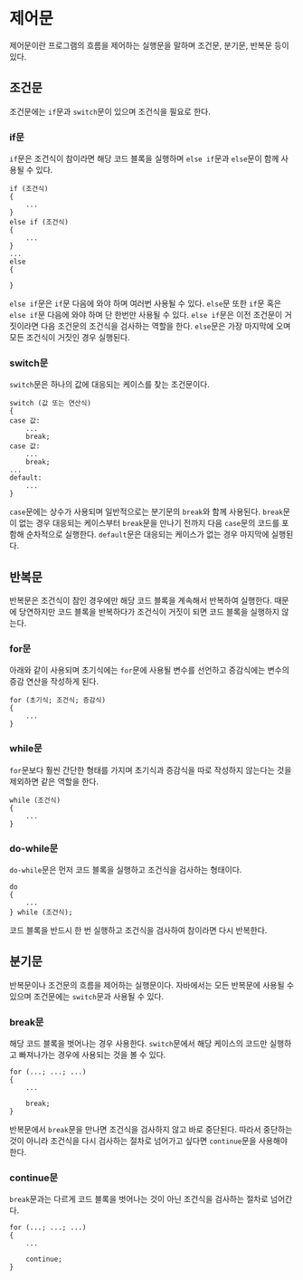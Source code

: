 # 제어문
제어문이란 프로그램의 흐름을 제어하는 실행문을 말하며 조건문, 분기문, 반복문 등이 있다.
## 조건문
조건문에는 `if`문과 `switch`문이 있으며 조건식을 필요로 한다.
### if문
`if`문은 조건식이 참이라면 해당 코드 블록을 실행하며 `else if`문과 `else`문이 함께 사용될 수 있다.
```
if (조건식)
{
    ...
}
else if (조건식)
{
    ...
}
...
else
{

}
```
`else if`문은 `if`문 다음에 와야 하며 여러번 사용될 수 있다. `else`문 또한 `if`문 혹은 `else if`문 다음에 와야 하며 단 한번만 사용될 수 있다.
`else if`문은 이전 조건문이 거짓이라면 다음 조건문의 조건식을 검사하는 역할을 한다. `else`문은 가장 마지막에 오며 모든 조건식이 거짓인 경우 실행된다.
### switch문
`switch`문은 하나의 값에 대응되는 케이스를 찾는 조건문이다.
```
switch (값 또는 연산식)
{
case 값:
    ...
    break;
case 값:
    ...
    break;
...
default:
    ...
}
```
`case`문에는 상수가 사용되며 일반적으로는 분기문의 `break`와 함께 사용된다. `break`문이 없는 경우 대응되는 케이스부터 `break`문을 만나기 전까지 다음 `case`문의 코드를 포함해 순차적으로 실행한다. `default`문은 대응되는 케이스가 없는 경우 마지막에 실행된다.
## 반복문
반복문은 조건식이 참인 경우에만 해당 코드 블록을 계속해서 반복하여 실행한다. 때문에 당연하지만 코드 블록을 반복하다가 조건식이 거짓이 되면 코드 블록을 실행하지 않는다.
### for문
아래와 같이 사용되며 초기식에는 `for`문에 사용될 변수를 선언하고 증감식에는 변수의 증감 연산을 작성하게 된다.
```
for (초기식; 조건식; 증감식)
{
    ...
}
```
### while문
`for`문보다 훨씬 간단한 형태를 가지며 초기식과 증감식을 따로 작성하지 않는다는 것을 제외하면 같은 역할을 한다.
```
while (조건식)
{
    ...
}
```
### do-while문
`do-while`문은 먼저 코드 블록을 실행하고 조건식을 검사하는 형태이다.
```
do
{
    ...
} while (조건식);
```
코드 블록을 반드시 한 번 실행하고 조건식을 검사하여 참이라면 다시 반복한다.
## 분기문
반복문이나 조건문의 흐름을 제어하는 실행문이다. 자바에서는 모든 반복문에 사용될 수 있으며 조건문에는 `switch`문과 사용될 수 있다.
### break문
해당 코드 블록을 벗어나는 경우 사용한다. `switch`문에서 해당 케이스의 코드만 실행하고 빠져나가는 경우에 사용되는 것을 볼 수 있다.
```
for (...; ...; ...)
{
    ...

    break;
}
```
반복문에서 `break`문을 만나면 조건식을 검사하지 않고 바로 중단된다. 따라서 중단하는 것이 아니라 조건식을 다시 검사하는 절차로 넘어가고 싶다면 `continue`문을 사용해야 한다.
### continue문
`break`문과는 다르게 코드 블록을 벗어나는 것이 아닌 조건식을 검사하는 절차로 넘어간다.
```
for (...; ...; ...)
{
    ...

    continue;
}
```